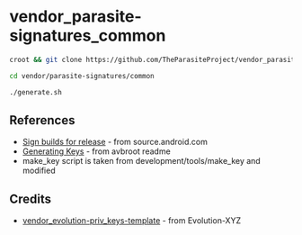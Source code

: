 # vendor_parasite-signatures_common

```bash
croot && git clone https://github.com/TheParasiteProject/vendor_parasite-signatures_common vendor/parasite-signatures/common
```

```bash
cd vendor/parasite-signatures/common
```

```bash
./generate.sh
```

## References

* [Sign builds for release](https://source.android.com/docs/core/ota/sign_builds) - from source.android.com
* [Generating Keys](https://github.com/chenxiaolong/avbroot?tab=readme-ov-file#generating-keys) - from avbroot readme
* make_key script is taken from development/tools/make_key and modified

## Credits

* [vendor_evolution-priv_keys-template](https://github.com/Evolution-XYZ/vendor_evolution-priv_keys-template) - from Evolution-XYZ
